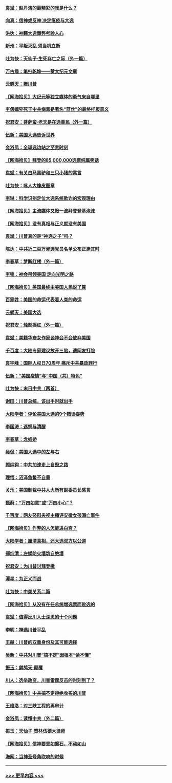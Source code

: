 #### [袁斌：赵丹演的最精彩的戏是什么？](../pages/nsc993/n12633316.md?t=12210702) 
#### [向真：信神或反神 决定瘟疫与大选](../pages/nsc993/n12632710.md?t=12210702) 
#### [洪达：神藉大选舞弊考验人心](../pages/nsc993/n12631962.md?t=12210702) 
#### [新州：平叛灭乱  须当机立断](../pages/nsc993/n12631946.md?t=12210702) 
#### [吐为快：天仙子‧生死存亡之际（外一篇）](../pages/nsc993/n12631927.md?t=12210702) 
#### [万古缘：笔扫乾坤——赞大纪元文章](../pages/nsc993/n12631922.md?t=12210702) 
#### [云鹤天：赠川普](../pages/nsc993/n12631823.md?t=12210702) 
#### [【网海拾贝】大纪元等独立媒体的勇气来自哪里](../pages/nsc993/n12629961.md?t=12210702) 
#### [李偲嫣猝死于中共病毒是著名“蓝丝”的最终样板意义](../pages/nsc993/n12628812.md?t=12210702) 
#### [祝君安：菩萨蛮·老天是在选善民（外一篇）](../pages/nsc993/n12628793.md?t=12210702) 
#### [伍新：美国大选告诉世界](../pages/nsc993/n12628768.md?t=12210702) 
#### [金浴凤：全球选边站之至贵时刻](../pages/nsc993/n12627318.md?t=12210702) 
#### [【网海拾贝】拜登的85,000,000选票纯属笑话](../pages/nsc993/n12626569.md?t=12210702) 
#### [袁斌：有关白马黑驴和三只小猪的寓言](../pages/nsc993/n12626198.md?t=12210702) 
#### [吐为快：咏人大橡皮图章](../pages/nsc993/n12624470.md?t=12210702) 
#### [李琳：科学识别定位大选系统欺诈的宏观理由](../pages/nsc993/n12624340.md?t=12210702) 
#### [【网海拾贝】主流媒体又掀一波拜登登基泡沫](../pages/nsc993/n12624000.md?t=12210702) 
#### [【网海拾贝】没有真相与正义就没有美国](../pages/nsc993/n12621885.md?t=12210702) 
#### [袁斌：川普真的是“神选之子”吗？](../pages/nsc993/n12621749.md?t=12210702) 
#### [陈达：中共近二百万渗透党员名单公布正逢其时](../pages/nsc993/n12620870.md?t=12210702) 
#### [李春草：梦断红楼（外一篇）](../pages/nsc993/n12619122.md?t=12210702) 
#### [李铭：神会带领美国 走向光明之路](../pages/nsc993/n12618584.md?t=12210702) 
#### [【网海拾贝】美国最终由美国人民说了算](../pages/nsc993/n12617255.md?t=12210702) 
#### [百家姓：美国的命运代表着人类的命运](../pages/nsc993/n12615838.md?t=12210702) 
#### [云鹤天：美国大选](../pages/nsc993/n12615994.md?t=12210702) 
#### [祝君安：烛影摇红（外一篇）](../pages/nsc993/n12615975.md?t=12210702) 
#### [袁斌：美籍华裔女作家谈神会不会放弃美国](../pages/nsc993/n12615263.md?t=12210702) 
#### [千百度：大陆专家建议放开三胎，遭网友打脸](../pages/nsc993/n12614456.md?t=12210702) 
#### [袁宇峰：国际人权日70周年 痛斥中共暴政罪行](../pages/nsc993/n12611965.md?t=12210702) 
#### [伍新：“美国疫情”与“中国（共）特色”](../pages/nsc993/n12611463.md?t=12210702) 
#### [吐为快：末日中共（两首）](../pages/nsc993/n12611461.md?t=12210702) 
#### [谢田：川普总统，该出手时就出手](../pages/nsc993/n12610905.md?t=12210702) 
#### [大陆学者：评论美国大选的9个错误姿势](../pages/nsc993/n12609586.md?t=12210702) 
#### [李国涛：迷惘与清醒](../pages/nsc993/n12607532.md?t=12210702) 
#### [李春草：念奴娇](../pages/nsc993/n12607083.md?t=12210702) 
#### [吴侃：美国大选中的左与右](../pages/nsc993/n12607054.md?t=12210702) 
#### [颜纯钩：中共加速走上自毁之路](../pages/nsc993/n12606473.md?t=12210702) 
#### [理悟：沼泽鱼鳖不自量](../pages/nsc993/n12606454.md?t=12210702) 
#### [关乐：美国制裁中共人大所有副委员长感言](../pages/nsc993/n12606442.md?t=12210702) 
#### [甄莳：“万四如意”或“万四小心”？](../pages/nsc993/n12606091.md?t=12210702) 
#### [千百度：网友怒怼央视主播评安徽女孩溺亡事件](../pages/nsc993/n12605370.md?t=12210702) 
#### [【网海拾贝】作弊的人怎能进白宫？](../pages/nsc993/n12603546.md?t=12210702) 
#### [大陆学者：厘清真相，还大选双方以公道](../pages/nsc993/n12603475.md?t=12210702) 
#### [郑纯清：左媒防火墙筑自绝墙](../pages/nsc993/n12602226.md?t=12210702) 
#### [祝君安：为川普讨拜登檄](../pages/nsc993/n12602199.md?t=12210702) 
#### [潭星：为正义而战](../pages/nsc993/n12600926.md?t=12210702) 
#### [吐为快：中美关系二篇](../pages/nsc993/n12600908.md?t=12210702) 
#### [【网海拾贝】从没有在任总统增选票而败选的](../pages/nsc993/n12600435.md?t=12210702) 
#### [袁斌：值得反川人士深思的十个问题](../pages/nsc993/n12600332.md?t=12210702) 
#### [李明：神选川普平乱](../pages/nsc993/n12599751.md?t=12210702) 
#### [王赫：川普的双重身份及其可能选择](../pages/nsc993/n12599723.md?t=12210702) 
#### [吴新：中共对川普“搞不定”因根本“读不懂”](../pages/nsc993/n12599502.md?t=12210702) 
#### [振玉：鹧鸪天‧颠覆](../pages/nsc993/n12599494.md?t=12210702) 
#### [川人：选举政变，川普雷霆反击的时刻到了？](../pages/nsc993/n12599291.md?t=12210702) 
#### [【网海拾贝】中共搞不定拒绝收买的川普](../pages/nsc993/n12598955.md?t=12210702) 
#### [王维洛：对三峡工程的再审计](../pages/nsc993/n12598436.md?t=12210702) 
#### [金浴凤：读懂中共（外二篇）](../pages/nsc993/n12597943.md?t=12210702) 
#### [振玉：天仙子‧赞林伍德大律师](../pages/nsc993/n12597929.md?t=12210702) 
#### [【网海拾贝】信神要坚如磐石，不动如山](../pages/nsc993/n12597901.md?t=12210702) 
#### [海网：当神圣号角吹响的时候](../pages/nsc993/n12595891.md?t=12210702) 

----
#### [ >>> 更早内容 <<< ](../indexes/nsc993-earlier.md)
